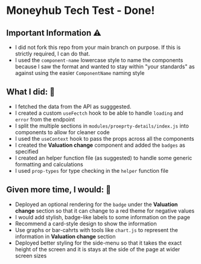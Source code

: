 # Moneyhub Tech Test - Done!

Important Information ⚠️
----
- I did not fork this repo from your main branch on purpose. If this is strictly required, I can do that.
- I used the `component-name` lowercase style to name the components because I saw the format and wanted to stay within "your standards" as against using the easier `ComponentName` naming style    


## What I did: 🔨

- I fetched the data from the API as sugggested.
- I created a custom `useFectch` hook to be able to handle `loading` and `error` from the endpoint
- I split the multiple sections in `modules/proeprty-details/index.js` into components to allow for cleaner code
- I used the `useContext` hook to pass the props across all the components
- I created the **Valuation change** component and added the `badges` as specified
- I created an helper function file (as suggested) to handle some generic formatting and calculations 
- I used `prop-types` for type checking in the `helper` function file


## Given more time, I would: 🎨

- Deployed an optional rendering for the `badge` under the **Valuation change** section so that it can change to a red theme for negative values
- I would add stylish, badge-like labels to some information on the page
- Recommend a card-style design to show the information 
- Use graphs or bar-cahrts with tools like `chart.js` to represent the information in **Valuation change** section 
- Deployed better styling for the side-menu so that it takes the exact height of the screen and it is stays at the side of the page at wider screen sizes 
